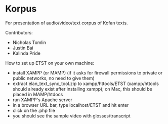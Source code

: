 # Korpus
For presentation of audio/video/text corpus of Kofan texts.

Contributors:
 - Nicholas Tomlin
 - Justin Bai
 - Kalinda Pride

How to set up ETST on your own machine:
 - install XAMPP (or MAMP) (if it asks for firewall permissions to private or public networks, no need to give them)
 - extract elan_text_sync_tool.zip to xampp/httools/ETST (xampp/httools should already exist after installing xampp); on Mac, this should be placed in MAMP/htdocs
 - run XAMPP's Apache server
 - in a browser URL bar, type localhost/ETST and hit enter
 - click on the .php file
 - you should see the sample video with glosses/transcript

